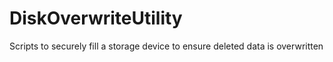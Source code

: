 # DiskOverwriteUtility
Scripts to securely fill a storage device to ensure deleted data is overwritten
